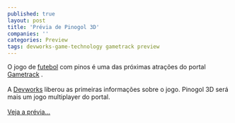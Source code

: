 ```yaml
---
published: true
layout: post
title: 'Prévia de Pinogol 3D'
companies: ''
categories: Preview
tags: devworks-game-technology gametrack preview
---
```

O jogo de <a href="{{ site.baseurl }}/index.php?p=cl&amp;t=search&amp;query=futebol">futebol</a>
 com pinos &eacute; uma das pr&oacute;ximas atra&ccedil;&otilde;es do portal <a href="{{ site.baseurl }}/index.php?p=cl&amp;t=search&amp;query=gametrack">Gametrack</a>
.<br /><br />A <a href="{{ site.baseurl }}/index.php?p=cl&amp;t=19&amp;idd=54">Devworks</a>
 liberou as primeiras informa&ccedil;&otilde;es sobre o jogo. Pinogol 3D ser&aacute; mais um jogo multiplayer do portal.<br /><br /><a href="{{ site.baseurl }}/index.php?p=c&amp;id=360">Veja a pr&eacute;via...</a>

